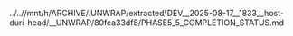 ../..//mnt/h/ARCHIVE/.UNWRAP/extracted/DEV__2025-08-17__1833__host-duri-head/__UNWRAP/80fca33df8/PHASE5_5_COMPLETION_STATUS.md